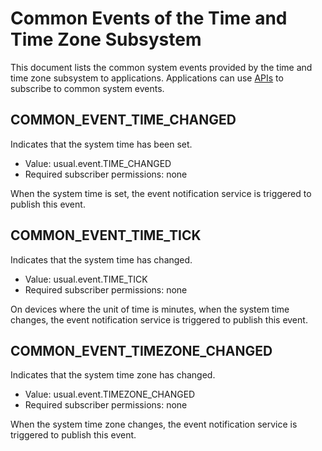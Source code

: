 # Common Events of the Time and Time Zone Subsystem
This document lists the common system events provided by the time and time zone subsystem to applications. Applications can use [APIs](../js-apis-commonEventManager.md) to subscribe to common system events.

## COMMON_EVENT_TIME_CHANGED
Indicates that the system time has been set.

- Value: usual.event.TIME_CHANGED
- Required subscriber permissions: none

When the system time is set, the event notification service is triggered to publish this event.

## COMMON_EVENT_TIME_TICK
Indicates that the system time has changed.

- Value: usual.event.TIME_TICK
- Required subscriber permissions: none

On devices where the unit of time is minutes, when the system time changes, the event notification service is triggered to publish this event.

## COMMON_EVENT_TIMEZONE_CHANGED
Indicates that the system time zone has changed.

- Value: usual.event.TIMEZONE_CHANGED
- Required subscriber permissions: none

When the system time zone changes, the event notification service is triggered to publish this event.
